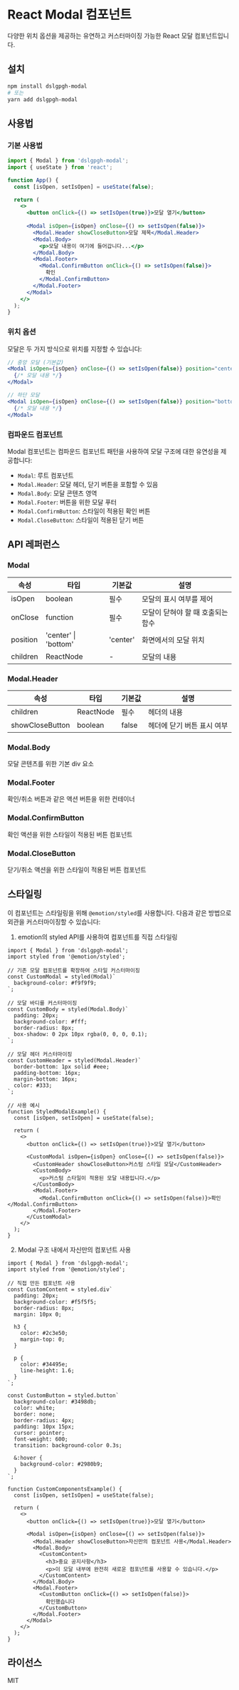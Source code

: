 # React Modal 컴포넌트

다양한 위치 옵션을 제공하는 유연하고 커스터마이징 가능한 React 모달 컴포넌트입니다.

## 설치

```bash
npm install dslgpgh-modal
# 또는
yarn add dslgpgh-modal
```

## 사용법

### 기본 사용법

```jsx
import { Modal } from 'dslgpgh-modal';
import { useState } from 'react';

function App() {
  const [isOpen, setIsOpen] = useState(false);

  return (
    <>
      <button onClick={() => setIsOpen(true)}>모달 열기</button>
      
      <Modal isOpen={isOpen} onClose={() => setIsOpen(false)}>
        <Modal.Header showCloseButton>모달 제목</Modal.Header>
        <Modal.Body>
          <p>모달 내용이 여기에 들어갑니다...</p>
        </Modal.Body>
        <Modal.Footer>
          <Modal.ConfirmButton onClick={() => setIsOpen(false)}>
            확인
          </Modal.ConfirmButton>
        </Modal.Footer>
      </Modal>
    </>
  );
}
```

### 위치 옵션

모달은 두 가지 방식으로 위치를 지정할 수 있습니다:

```jsx
// 중앙 모달 (기본값)
<Modal isOpen={isOpen} onClose={() => setIsOpen(false)} position="center">
  {/* 모달 내용 */}
</Modal>

// 하단 모달
<Modal isOpen={isOpen} onClose={() => setIsOpen(false)} position="bottom">
  {/* 모달 내용 */}
</Modal>
```

### 컴파운드 컴포넌트

Modal 컴포넌트는 컴파운드 컴포넌트 패턴을 사용하여 모달 구조에 대한 유연성을 제공합니다:

- `Modal`: 루트 컴포넌트
- `Modal.Header`: 모달 헤더, 닫기 버튼을 포함할 수 있음
- `Modal.Body`: 모달 콘텐츠 영역
- `Modal.Footer`: 버튼을 위한 모달 푸터
- `Modal.ConfirmButton`: 스타일이 적용된 확인 버튼
- `Modal.CloseButton`: 스타일이 적용된 닫기 버튼

## API 레퍼런스

### Modal

| 속성 | 타입 | 기본값 | 설명 |
|------|------|---------|-------------|
| isOpen | boolean | 필수 | 모달의 표시 여부를 제어 |
| onClose | function | 필수 | 모달이 닫혀야 할 때 호출되는 함수 |
| position | 'center' \| 'bottom' | 'center' | 화면에서의 모달 위치 |
| children | ReactNode | - | 모달의 내용 |

### Modal.Header

| 속성 | 타입 | 기본값 | 설명 |
|------|------|---------|-------------|
| children | ReactNode | 필수 | 헤더의 내용 |
| showCloseButton | boolean | false | 헤더에 닫기 버튼 표시 여부 |

### Modal.Body

모달 콘텐츠를 위한 기본 div 요소

### Modal.Footer

확인/취소 버튼과 같은 액션 버튼을 위한 컨테이너

### Modal.ConfirmButton

확인 액션을 위한 스타일이 적용된 버튼 컴포넌트

### Modal.CloseButton

닫기/취소 액션을 위한 스타일이 적용된 버튼 컴포넌트

## 스타일링

이 컴포넌트는 스타일링을 위해 `@emotion/styled`를 사용합니다. 다음과 같은 방법으로 외관을 커스터마이징할 수 있습니다:

1. emotion의 styled API를 사용하여 컴포넌트를 직접 스타일링
```tsx
import { Modal } from 'dslgpgh-modal';
import styled from '@emotion/styled';

// 기존 모달 컴포넌트를 확장하여 스타일 커스터마이징
const CustomModal = styled(Modal)`
  background-color: #f9f9f9;
`;

// 모달 바디를 커스터마이징
const CustomBody = styled(Modal.Body)`
  padding: 20px;
  background-color: #fff;
  border-radius: 8px;
  box-shadow: 0 2px 10px rgba(0, 0, 0, 0.1);
`;

// 모달 헤더 커스터마이징
const CustomHeader = styled(Modal.Header)`
  border-bottom: 1px solid #eee;
  padding-bottom: 16px;
  margin-bottom: 16px;
  color: #333;
`;

// 사용 예시
function StyledModalExample() {
  const [isOpen, setIsOpen] = useState(false);
  
  return (
    <>
      <button onClick={() => setIsOpen(true)}>모달 열기</button>
      
      <CustomModal isOpen={isOpen} onClose={() => setIsOpen(false)}>
        <CustomHeader showCloseButton>커스텀 스타일 모달</CustomHeader>
        <CustomBody>
          <p>커스텀 스타일이 적용된 모달 내용입니다.</p>
        </CustomBody>
        <Modal.Footer>
          <Modal.ConfirmButton onClick={() => setIsOpen(false)}>확인</Modal.ConfirmButton>
        </Modal.Footer>
      </CustomModal>
    </>
  );
}
```

2. Modal 구조 내에서 자신만의 컴포넌트 사용

```tsx
import { Modal } from 'dslgpgh-modal';
import styled from '@emotion/styled';

// 직접 만든 컴포넌트 사용
const CustomContent = styled.div`
  padding: 20px;
  background-color: #f5f5f5;
  border-radius: 8px;
  margin: 10px 0;
  
  h3 {
    color: #2c3e50;
    margin-top: 0;
  }
  
  p {
    color: #34495e;
    line-height: 1.6;
  }
`;

const CustomButton = styled.button`
  background-color: #3498db;
  color: white;
  border: none;
  border-radius: 4px;
  padding: 10px 15px;
  cursor: pointer;
  font-weight: 600;
  transition: background-color 0.3s;
  
  &:hover {
    background-color: #2980b9;
  }
`;

function CustomComponentsExample() {
  const [isOpen, setIsOpen] = useState(false);
  
  return (
    <>
      <button onClick={() => setIsOpen(true)}>모달 열기</button>
      
      <Modal isOpen={isOpen} onClose={() => setIsOpen(false)}>
        <Modal.Header showCloseButton>자신만의 컴포넌트 사용</Modal.Header>
        <Modal.Body>
          <CustomContent>
            <h3>중요 공지사항</h3>
            <p>이 모달 내부에 완전히 새로운 컴포넌트를 사용할 수 있습니다.</p>
          </CustomContent>
        </Modal.Body>
        <Modal.Footer>
          <CustomButton onClick={() => setIsOpen(false)}>
            확인했습니다
          </CustomButton>
        </Modal.Footer>
      </Modal>
    </>
  );
}
```

## 라이선스
MIT